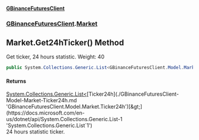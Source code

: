 #### [GBinanceFuturesClient](./index.md 'index')
### [GBinanceFuturesClient](./GBinanceFuturesClient.md 'GBinanceFuturesClient').[Market](./GBinanceFuturesClient-Market.md 'GBinanceFuturesClient.Market')
## Market.Get24hTicker() Method
Get ticker, 24 hours statistic. Weight: 40  
```csharp
public System.Collections.Generic.List<GBinanceFuturesClient.Model.Market.Ticker24h> Get24hTicker();
```
#### Returns
[System.Collections.Generic.List&lt;](https://docs.microsoft.com/en-us/dotnet/api/System.Collections.Generic.List-1 'System.Collections.Generic.List`1')[Ticker24h](./GBinanceFuturesClient-Model-Market-Ticker24h.md 'GBinanceFuturesClient.Model.Market.Ticker24h')[&gt;](https://docs.microsoft.com/en-us/dotnet/api/System.Collections.Generic.List-1 'System.Collections.Generic.List`1')  
24 hours statistic ticker.  
